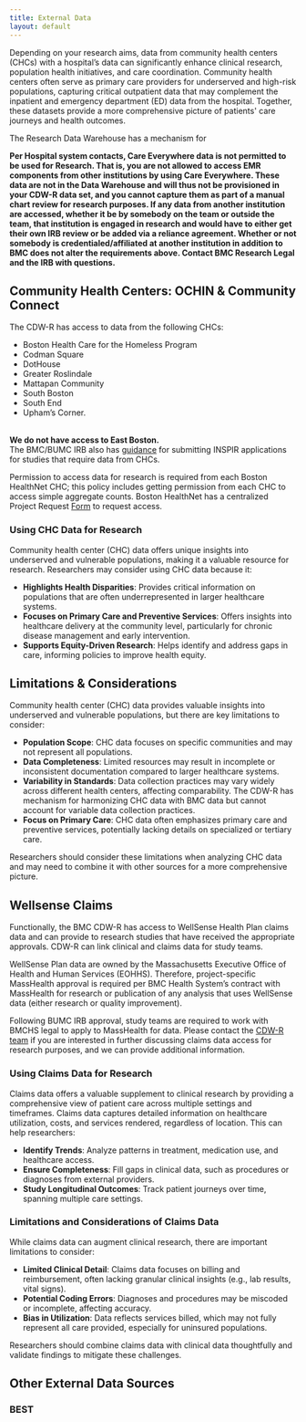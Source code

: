 ```yaml
---
title: External Data
layout: default
---
```


Depending on your research aims, data from community health centers (CHCs) with a hospital’s data can significantly enhance clinical research, population health initiatives, and care coordination. Community health centers often serve as primary care providers for underserved and high-risk populations, capturing critical outpatient data that may complement the inpatient and emergency department (ED) data from the hospital. Together, these datasets provide a more comprehensive picture of patients' care journeys and health outcomes.

The Research Data Warehouse has a mechanism for 

**Per Hospital system contacts, Care Everywhere data is not permitted to be used for Research. That is, you are not allowed to access EMR components from other institutions by using Care Everywhere. These data are not in the Data Warehouse and will thus not be provisioned in your CDW-R data set, and you cannot capture them as part of a manual chart review for research purposes. If any data from another institution are accessed, whether it be by somebody on the team or outside the team, that institution is engaged in research and would have to either get their own IRB review or be added via a reliance agreement. Whether or not somebody is credentialed/affiliated at another institution in addition to BMC does not alter the requirements above. Contact BMC Research Legal and the IRB with questions.**

## Community Health Centers: OCHIN & Community Connect

The CDW-R has access to data from the following CHCs: 
* Boston Health Care for the Homeless Program
* Codman Square
* DotHouse
* Greater Roslindale
* Mattapan Community
* South Boston
* South End
* Upham’s Corner. 

<br>**We do not have access to East Boston.**
<br>The BMC/BUMC IRB also has [guidance](https://www.bumc.bu.edu/irb/submission-requirements/special-submission-requirements/research-with-community-health-centers-chcs/ "IRB CHC Information") for submitting INSPIR applications for studies that require data from CHCs.

Permission to access data for research is required from each Boston HealthNet CHC; this policy includes getting permission from each CHC to access simple aggregate counts. Boston HealthNet has a centralized Project Request [Form](https://www.bu.edu/ctsi/community-engagement/boston-healthnet-bhn/ "BHN Form") to request access. 

### Using CHC Data for Research
Community health center (CHC) data offers unique insights into underserved and vulnerable populations, making it a valuable resource for research. Researchers may consider using CHC data because it:

- **Highlights Health Disparities**: Provides critical information on populations that are often underrepresented in larger healthcare systems.
- **Focuses on Primary Care and Preventive Services**: Offers insights into healthcare delivery at the community level, particularly for chronic disease management and early intervention.
- **Supports Equity-Driven Research**: Helps identify and address gaps in care, informing policies to improve health equity.

## Limitations & Considerations
Community health center (CHC) data provides valuable insights into underserved and vulnerable populations, but there are key limitations to consider:

- **Population Scope**: CHC data focuses on specific communities and may not represent all populations.
- **Data Completeness**: Limited resources may result in incomplete or inconsistent documentation compared to larger healthcare systems.
- **Variability in Standards**: Data collection practices may vary widely across different health centers, affecting comparability. The CDW-R has mechanism for harmonizing CHC data with BMC data but cannot account for variable data collection practices.
- **Focus on Primary Care**: CHC data often emphasizes primary care and preventive services, potentially lacking details on specialized or tertiary care.

Researchers should consider these limitations when analyzing CHC data and may need to combine it with other sources for a more comprehensive picture.



## Wellsense Claims
Functionally, the BMC CDW-R has access to WellSense Health Plan claims data and can provide to research studies that have received the appropriate approvals. CDW-R can link clinical and claims data for study teams. 

WellSense Plan data are owned by the Massachusetts Executive Office of Health and Human Services (EOHHS). Therefore, project-specific MassHealth approval is required per BMC Health System’s contract with MassHealth for research or publication of any analysis that uses WellSense data (either research or quality improvement).  

Following BUMC IRB approval, study teams are required to work with BMCHS legal to apply to MassHealth for data. Please contact the [CDW-R team](mailto:cdw@bmc.org) if you are interested in further discussing claims data access for research purposes, and we can provide additional information.
  
### Using Claims Data for Research

Claims data offers a valuable supplement to clinical research by providing a comprehensive view of patient care across multiple settings and timeframes. Claims data captures detailed information on healthcare utilization, costs, and services rendered, regardless of location. This can help researchers:

- **Identify Trends**: Analyze patterns in treatment, medication use, and healthcare access.
- **Ensure Completeness**: Fill gaps in clinical data, such as procedures or diagnoses from external providers.
- **Study Longitudinal Outcomes**: Track patient journeys over time, spanning multiple care settings.

### Limitations and Considerations of Claims Data

While claims data can augment clinical research, there are important limitations to consider:

- **Limited Clinical Detail**: Claims data focuses on billing and reimbursement, often lacking granular clinical insights (e.g., lab results, vital signs).
- **Potential Coding Errors**: Diagnoses and procedures may be miscoded or incomplete, affecting accuracy.
- **Bias in Utilization**: Data reflects services billed, which may not fully represent all care provided, especially for uninsured populations.

Researchers should combine claims data with clinical data thoughtfully and validate findings to mitigate these challenges.


## Other External Data Sources

### BEST

